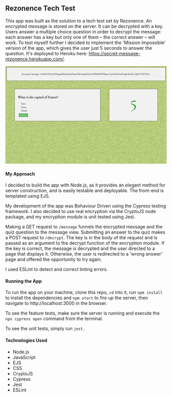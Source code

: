## Rezonence Tech Test
This app was built as the solution to a tech test set by Rezonence. An encrypted message is stored on the server. It can be decrypted with a key. Users answer a multiple choice question in order to decrypt the message: each answer has a key but only one of them – the correct answer – will work. To test myself further I decided to implement the 'Mission Impossible' version of the app, which gives the user just 5 seconds to answer the question. It's deployed to Heroku here: https://secret-message-rezonence.herokuapp.com/.

![ScreenShot](public/images/ScreenShot1.png)

#### My Approach
I decided to build the app with Node.js, as it provides an elegant method for server construction, and is easily testable and deployable. The front-end is templated using EJS.

My development of the app was Behaviour Driven using the Cypress testing framework. I also decided to use real encryption via the CryptoJS node package, and my encryption module is unit tested using Jest.

Making a GET request to `/message` funnels the encrypted message and the quiz question to the message view. Submitting an answer to the quiz makes a POST request to `/decrypt`. The key is in the body of the request and is passed as an argument to the decrypt function of the encryption module. If the key is correct, the message is decrypted and the user directed to a page that displays it. Otherwise, the user is redirected to a 'wrong answer' page and offered the opportunity to try again.

I used ESLint to detect and correct linting errors.

#### Running the App
To run the app on your machine, clone this repo, `cd` into it, run `npm install` to install the dependencies and `npm start` to fire up the server, then navigate to http://localhost:3000 in the browser.

To see the feature tests, make sure the server is running and execute the `npx cypress open` command from the terminal.

To see the unit tests, simply run `jest`.

#### Technologies Used
- Node.js
- JavaScript
- EJS
- CSS
- CryptoJS
- Cypress
- Jest
- ESLint
